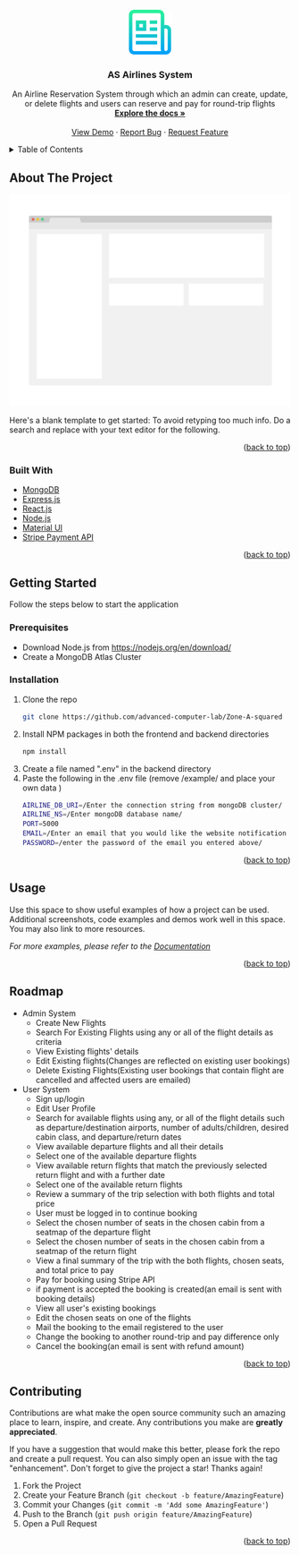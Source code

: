 <div id="top"></div>
<!--
*** Thanks for checking out the Best-README-Template. If you have a suggestion
*** that would make this better, please fork the repo and create a pull request
*** or simply open an issue with the tag "enhancement".
*** Don't forget to give the project a star!
*** Thanks again! Now go create something AMAZING! :D
-->



<!-- PROJECT SHIELDS -->
<!--
*** I'm using markdown "reference style" links for readability.
*** Reference links are enclosed in brackets [ ] instead of parentheses ( ).
*** See the bottom of this document for the declaration of the reference variables
*** for contributors-url, forks-url, etc. This is an optional, concise syntax you may use.
*** https://www.markdownguide.org/basic-syntax/#reference-style-links
-->



<!-- PROJECT LOGO -->
<br />
<div align="center">
  <a href="https://github.com/advanced-computer-lab/Zone-A-squared.git">
    <img src="images/logo.png" alt="Logo" width="80" height="80">
  </a>

<h3 align="center">AS Airlines System</h3>

  <p align="center">
    An Airline Reservation System through which an admin can create, update, or delete flights and users can reserve and pay for round-trip flights
    <br />
    <a href="https://github.com/advanced-computer-lab/Zone-A-squared"><strong>Explore the docs »</strong></a>
    <br />
    <br />
    <a href="https://github.com/advanced-computer-lab/Zone-A-squared">View Demo</a>
    ·
    <a href="https://github.com/advanced-computer-lab/Zone-A-squared/issues">Report Bug</a>
    ·
    <a href="https://github.com/advanced-computer-lab/Zone-A-squared/issues">Request Feature</a>
  </p>
</div>



<!-- TABLE OF CONTENTS -->
<details>
  <summary>Table of Contents</summary>
  <ol>
    <li>
      <a href="#about-the-project">About The Project</a>
      <ul>
        <li><a href="#built-with">Built With</a></li>
      </ul>
    </li>
    <li>
      <a href="#getting-started">Getting Started</a>
      <ul>
        <li><a href="#prerequisites">Prerequisites</a></li>
        <li><a href="#installation">Installation</a></li>
      </ul>
    </li>
    <li><a href="#usage">Usage</a></li>
    <li><a href="#roadmap">Roadmap</a></li>
    <li><a href="#contributing">Contributing</a></li>
  </ol>
</details>



<!-- ABOUT THE PROJECT -->
## About The Project

[![Product Name Screen Shot][product-screenshot]](https://example.com)

Here's a blank template to get started: To avoid retyping too much info. Do a search and replace with your text editor for the following.

<p align="right">(<a href="#top">back to top</a>)</p>



### Built With

* [MongoDB](https://mongodb.com/)
* [Express.js](https://expressjs.com/)
* [React.js](https://reactjs.org/)
* [Node.js](https://nodejs.org/)
* [Material UI](https://mui.com/)
* [Stripe Payment API](https://stripe.com/)

<p align="right">(<a href="#top">back to top</a>)</p>



<!-- GETTING STARTED -->
## Getting Started

Follow the steps below to start the application 

### Prerequisites

* Download Node.js from https://nodejs.org/en/download/
* Create a MongoDB Atlas Cluster

### Installation

1. Clone the repo
   ```sh
   git clone https://github.com/advanced-computer-lab/Zone-A-squared
   ```
2. Install NPM packages in both the frontend and backend directories
   ```sh
   npm install
   ```
3. Create a file named ".env" in the backend directory
4. Paste the following in the .env file (remove /example/ and place your own data )
   ```sh
   AIRLINE_DB_URI=/Enter the connection string from mongoDB cluster/
   AIRLINE_NS=/Enter mongoDB database name/
   PORT=5000
   EMAIL=/Enter an email that you would like the website notification emails be sent from/
   PASSWORD=/enter the password of the email you entered above/
   ```

<p align="right">(<a href="#top">back to top</a>)</p>



<!-- USAGE EXAMPLES -->
## Usage

Use this space to show useful examples of how a project can be used. Additional screenshots, code examples and demos work well in this space. You may also link to more resources.

_For more examples, please refer to the [Documentation](https://example.com)_

<p align="right">(<a href="#top">back to top</a>)</p>



<!-- ROADMAP -->
## Roadmap

- Admin System
    - Create New Flights
    - Search For Existing Flights using any or all of the flight details as criteria
    - View Existing flights' details
    - Edit Existing flights(Changes are reflected on existing user bookings)
    - Delete Existing Flights(Existing user bookings that contain flight are cancelled and affected users are emailed)
- User System
    - Sign up/login
    - Edit User Profile
    - Search for available flights using any, or all of the flight details such as departure/destination airports, number of adults/children, desired cabin class, and departure/return dates
    - View available departure flights and all their details
    - Select one of the available departure flights
    - View available return flights that match the previously selected return flight and with a further date
    - Select one of the available return flights
    - Review a summary of the trip selection with both flights and total price
    - User must be logged in to continue booking
    - Select the chosen number of seats in the chosen cabin from a seatmap of the departure flight
    - Select the chosen number of seats in the chosen cabin from a seatmap of the return flight
    - View a final summary of the trip with the both flights, chosen seats, and total price to pay
    - Pay for booking using Stripe API
    - if payment is accepted the booking is created(an email is sent with booking details)
    - View all user's existing bookings
    - Edit the chosen seats on one of the flights
    - Mail the booking to the email registered to the user
    - Change the booking to another round-trip and pay difference only
    - Cancel the booking(an email is sent with refund amount)   

<p align="right">(<a href="#top">back to top</a>)</p>



<!-- CONTRIBUTING -->
## Contributing

Contributions are what make the open source community such an amazing place to learn, inspire, and create. Any contributions you make are **greatly appreciated**.

If you have a suggestion that would make this better, please fork the repo and create a pull request. You can also simply open an issue with the tag "enhancement".
Don't forget to give the project a star! Thanks again!

1. Fork the Project
2. Create your Feature Branch (`git checkout -b feature/AmazingFeature`)
3. Commit your Changes (`git commit -m 'Add some AmazingFeature'`)
4. Push to the Branch (`git push origin feature/AmazingFeature`)
5. Open a Pull Request

<p align="right">(<a href="#top">back to top</a>)</p>





<!-- MARKDOWN LINKS & IMAGES -->
<!-- https://www.markdownguide.org/basic-syntax/#reference-style-links -->
[contributors-shield]: https://img.shields.io/github/contributors/github_username/repo_name.svg?style=for-the-badge
[contributors-url]: https://github.com/github_username/repo_name/graphs/contributors
[forks-shield]: https://img.shields.io/github/forks/github_username/repo_name.svg?style=for-the-badge
[forks-url]: https://github.com/github_username/repo_name/network/members
[stars-shield]: https://img.shields.io/github/stars/github_username/repo_name.svg?style=for-the-badge
[stars-url]: https://github.com/github_username/repo_name/stargazers
[issues-shield]: https://img.shields.io/github/issues/github_username/repo_name.svg?style=for-the-badge
[issues-url]: https://github.com/github_username/repo_name/issues
[license-shield]: https://img.shields.io/github/license/github_username/repo_name.svg?style=for-the-badge
[license-url]: https://github.com/github_username/repo_name/blob/master/LICENSE.txt
[linkedin-shield]: https://img.shields.io/badge/-LinkedIn-black.svg?style=for-the-badge&logo=linkedin&colorB=555
[linkedin-url]: https://linkedin.com/in/linkedin_username
[product-screenshot]: images/screenshot.png
